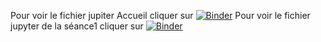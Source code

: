 Pour voir le fichier jupiter Accueil 
cliquer sur [![Binder](https://mybinder.org/badge.svg)](https://mybinder.org/v2/gh/fredericfoulonlycee/seconde/master?filepath=Accueil.ipynb)
Pour voir le fichier jupyter de la séance1 
cliquer sur [![Binder](https://mybinder.org/badge.svg)](https://mybinder.org/v2/gh/fredericfoulonlycee/seconde/master?filepath=SeancePython1.ipynb)
